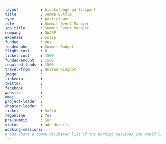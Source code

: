 ```yaml
---
layout          : blocks/page-participant
title           : Jemma Buttle
type            : participant
role            : Summit Event Manager
job-title       : Summit Event Manager
company         : OWASP
expenses        : owasp
funded          : yes
funded-who      : Summit Budget
flight-cost     : 0
ticket-cost     : 1500
funded-amount   : 1500
required-funds  : 1500
travel-from     : United Kingdom
image           :
linkedin        :
twitter         :
facebook        :
website         :
email           :
project-leader  :
chapter-leader  :
ticket          : 5x24h
regonline       : Yes
pre-summit      : Sun
status          : add details
working-sessions:
# add above a comma delimited list of the Working Sessions you would like to attend (use the session's title)
---
```


<!-- put more details about participant here -->
